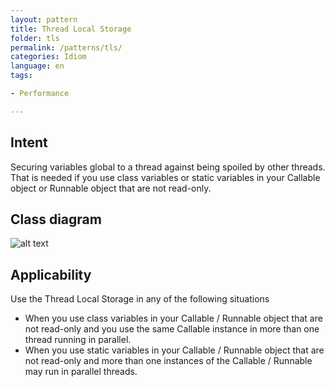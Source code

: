 ```yaml
---
layout: pattern
title: Thread Local Storage
folder: tls
permalink: /patterns/tls/
categories: Idiom
language: en
tags:

- Performance

---
```


## Intent

Securing variables global to a thread against being spoiled by other threads. That is needed if you
use class variables or static variables in your Callable object or Runnable object that are not
read-only.

## Class diagram

![alt text](/etc/tls.png "Thread Local Storage")

## Applicability

Use the Thread Local Storage in any of the following situations

* When you use class variables in your Callable / Runnable object that are not read-only and you use
  the same Callable instance in more than one thread running in parallel.
* When you use static variables in your Callable / Runnable object that are not read-only and more
  than one instances of the Callable / Runnable may run in parallel threads.
